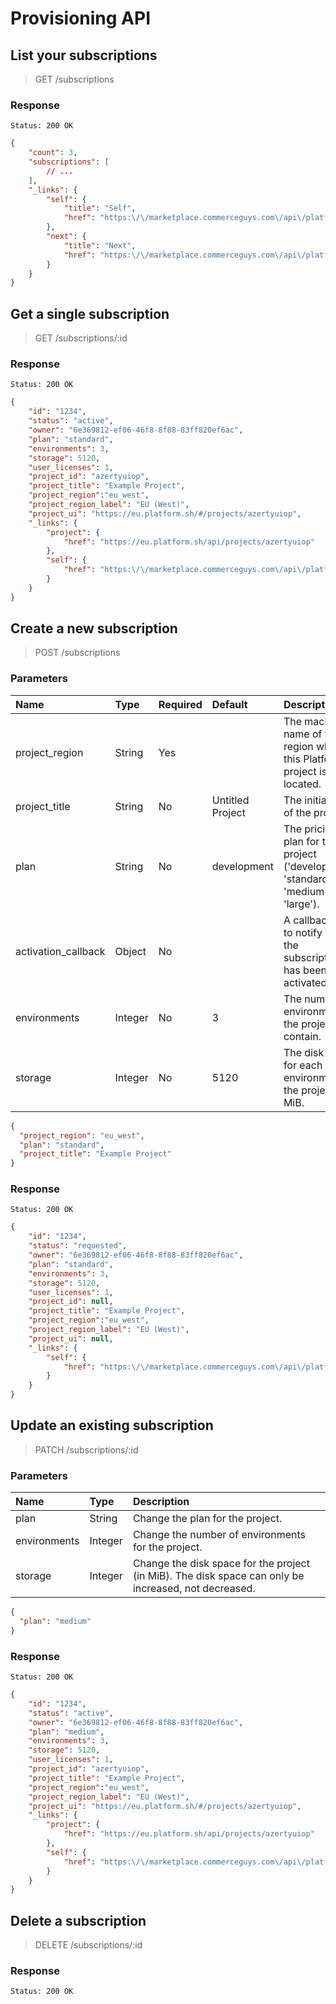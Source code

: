 # Provisioning API

## List your subscriptions

> GET /subscriptions

### Response

```http
Status: 200 OK
```
```json
{
    "count": 3,
    "subscriptions": [
        // ...
    ],
    "_links": {
        "self": {
            "title": "Self",
            "href": "https:\/\/marketplace.commerceguys.com\/api\/platform\/subscriptions"
        },
        "next": {
            "title": "Next",
            "href": "https:\/\/marketplace.commerceguys.com\/api\/platform\/subscriptions?page=2"
        }
    }
}
```

## Get a single subscription

> GET /subscriptions/:id

### Response

```http
Status: 200 OK
```
```json
{
    "id": "1234",
    "status": "active",
    "owner": "6e369812-ef06-46f8-8f88-83ff820ef6ac",
    "plan": "standard",
    "environments": 3,
    "storage": 5120,
    "user_licenses": 1,
    "project_id": "azertyuiop",
    "project_title": "Example Project",
    "project_region":"eu_west",
    "project_region_label": "EU (West)",
    "project_ui": "https://eu.platform.sh/#/projects/azertyuiop",
    "_links": {
        "project": {
            "href": "https://eu.platform.sh/api/projects/azertyuiop"
        },
        "self": {
            "href": "https:\/\/marketplace.commerceguys.com\/api\/platform\/subscriptions\/1234"
        }
    }
}
```

## Create a new subscription

> POST /subscriptions

### Parameters

Name|Type|Required|Default|Description
:---|:---|:-------|:------|:----------
project_region|String|Yes||The machine name of the region where this Platform.sh project is located.
project_title|String|No|Untitled Project|The initial title of the project.
plan|String|No|development|The pricing plan for the project ('development', 'standard', 'medium', or 'large').
activation_callback|Object|No||A callback URL to notify when the subscription has been activated.
environments|Integer|No|3|The number of environments the project can contain.
storage|Integer|No|5120|The disk space for each environment on the project, in MiB.


```json
{
  "project_region": "eu_west",
  "plan": "standard",
  "project_title": "Example Project"
}
```

### Response

```http
Status: 200 OK
```

```json
{
    "id": "1234",
    "status": "requested",
    "owner": "6e369812-ef06-46f8-8f88-83ff820ef6ac",
    "plan": "standard",
    "environments": 3,
    "storage": 5120,
    "user_licenses": 1,
    "project_id": null,
    "project_title": "Example Project",
    "project_region":"eu_west",
    "project_region_label": "EU (West)",
    "project_ui": null,
    "_links": {
        "self": {
            "href": "https:\/\/marketplace.commerceguys.com\/api\/platform\/subscriptions\/1234"
        }
    }
}
```

## Update an existing subscription

> PATCH /subscriptions/:id

### Parameters

Name|Type|Description
:---|:---|:----------
plan|String|Change the plan for the project.
environments|Integer|Change the number of environments for the project.
storage|Integer|Change the disk space for the project (in MiB). The disk space can only be increased, not decreased.


```json
{
  "plan": "medium"
}
```

### Response

```http
Status: 200 OK
```
```json
{
    "id": "1234",
    "status": "active",
    "owner": "6e369812-ef06-46f8-8f88-83ff820ef6ac",
    "plan": "medium",
    "environments": 3,
    "storage": 5120,
    "user_licenses": 1,
    "project_id": "azertyuiop",
    "project_title": "Example Project",
    "project_region":"eu_west",
    "project_region_label": "EU (West)",
    "project_ui": "https://eu.platform.sh/#/projects/azertyuiop",
    "_links": {
        "project": {
            "href": "https://eu.platform.sh/api/projects/azertyuiop"
        },
        "self": {
            "href": "https:\/\/marketplace.commerceguys.com\/api\/platform\/subscriptions\/1234"
        }
    }
}
```

## Delete a subscription

> DELETE /subscriptions/:id

### Response

```http
Status: 200 OK
```

